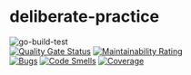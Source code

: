# deliberate-practice
![go-build-test](https://github.com/pauloqueiroga/deliberate-practice/actions/workflows/build-test-go.yml/badge.svg)  
[![Quality Gate Status](https://sonarcloud.io/api/project_badges/measure?project=pauloqueiroga_deliberate-practice&metric=alert_status)](https://sonarcloud.io/dashboard?id=pauloqueiroga_deliberate-practice)
[![Maintainability Rating](https://sonarcloud.io/api/project_badges/measure?project=pauloqueiroga_deliberate-practice&metric=sqale_rating)](https://sonarcloud.io/dashboard?id=pauloqueiroga_deliberate-practice)  
[![Bugs](https://sonarcloud.io/api/project_badges/measure?project=pauloqueiroga_deliberate-practice&metric=bugs)](https://sonarcloud.io/dashboard?id=pauloqueiroga_deliberate-practice)
[![Code Smells](https://sonarcloud.io/api/project_badges/measure?project=pauloqueiroga_deliberate-practice&metric=code_smells)](https://sonarcloud.io/dashboard?id=pauloqueiroga_deliberate-practice)
[![Coverage](https://sonarcloud.io/api/project_badges/measure?project=pauloqueiroga_deliberate-practice&metric=coverage)](https://sonarcloud.io/dashboard?id=pauloqueiroga_deliberate-practice)
